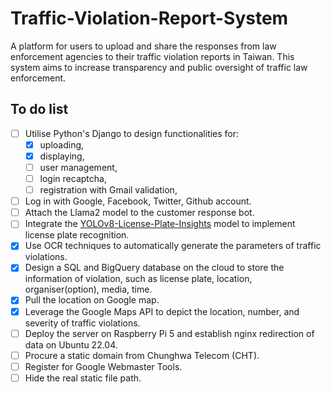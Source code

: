 # Traffic-Violation-Report-System
A platform for users to upload and share the responses from law enforcement agencies to their traffic violation reports in Taiwan. This system aims to increase transparency and public oversight of traffic law enforcement.

## To do list
- [ ] Utilise Python's Django to design functionalities for:
    - [x] uploading,
    - [x] displaying,
    - [ ] user management,
    - [ ] login recaptcha,
    - [ ] registration with Gmail validation,
- [ ] Log in with Google, Facebook, Twitter, Github account.
- [ ] Attach the Llama2 model to the customer response bot.
- [ ] Integrate the [YOLOv8-License-Plate-Insights](https://github.com/yihong1120/YOLOv8-License-Plate-Insights) model to implement license plate recognition.
- [x] Use OCR techniques to automatically generate the parameters of traffic violations.
- [x] Design a SQL and BigQuery database on the cloud to store the information of violation, such as license plate, location, organiser(option), media, time.
- [x] Pull the location on Google map.
- [x] Leverage the Google Maps API to depict the location, number, and severity of traffic violations.
- [ ] Deploy the server on Raspberry Pi 5 and establish nginx redirection of data on Ubuntu 22.04.
- [ ] Procure a static domain from Chunghwa Telecom (CHT).
- [ ] Register for Google Webmaster Tools.
- [ ] Hide the real static file path.